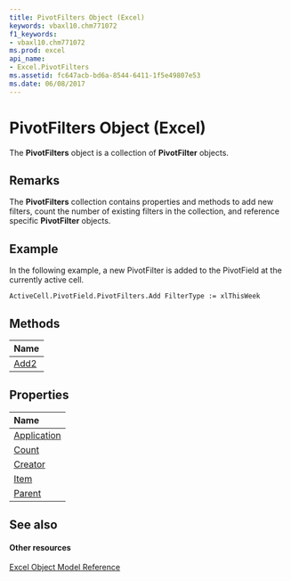 ```yaml
---
title: PivotFilters Object (Excel)
keywords: vbaxl10.chm771072
f1_keywords:
- vbaxl10.chm771072
ms.prod: excel
api_name:
- Excel.PivotFilters
ms.assetid: fc647acb-bd6a-8544-6411-1f5e49807e53
ms.date: 06/08/2017
---
```



# PivotFilters Object (Excel)

The  **PivotFilters** object is a collection of **PivotFilter** objects.


## Remarks

The  **PivotFilters** collection contains properties and methods to add new filters, count the number of existing filters in the collection, and reference specific **PivotFilter** objects.


## Example

In the following example, a new PivotFilter is added to the PivotField at the currently active cell.


```
ActiveCell.PivotField.PivotFilters.Add FilterType := xlThisWeek
```


## Methods



|**Name**|
|:-----|
|[Add2](Excel.PivotFilters.Add.md)|

## Properties



|**Name**|
|:-----|
|[Application](Excel.PivotFilters.Application.md)|
|[Count](Excel.PivotFilters.Count.md)|
|[Creator](Excel.PivotFilters.Creator.md)|
|[Item](Excel.PivotFilters.Item.md)|
|[Parent](Excel.PivotFilters.Parent.md)|

## See also


#### Other resources


[Excel Object Model Reference](http://msdn.microsoft.com/library/11ea8598-8a20-92d5-f98b-0da04263bf2c%28Office.15%29.aspx)
